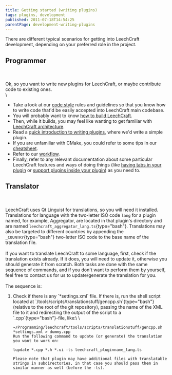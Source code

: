 ```yaml
---
title: Getting started (writing plugins)
tags: plugins, development
published: 2011-07-18T14:54:25
parentPage: development-writing-plugins
---
```


There are different typical scenarios for getting into LeechCraft
development, depending on your preferred role in the project.

Programmer
----------

\
\
Ok, so you want to write new plugins for LeechCraft, or maybe contribute
code to existing ones.\
\

-   Take a look at our [code style](/development-code-style) rules and
    guidelines so that you know how to write code that'd be easily
    accepted into LeechCraft main codebase.
-   You will probably want to know [how to build
    LeechCraft](/development-building-from-source).
-   Then, while it builds, you may feel like wanting to get familiar
    with [LeechCraft
    architecture](/development-leechcraft-architecture).
-   Read a [quick introduction to writing
    plugins](/development-writing-a-simple-plugin-in-20-minutes), where
    we'd write a simple plugin.
-   If you are unfamiliar with CMake, you could refer to some tips in
    our [cheatsheet](/development-cmake-cheatsheet).
-   Refer to our [workflow](/development-workflow).
-   Finally, refer to any relevant documentation about some particular
    LeechCraft features and ways of doing things (like [having tabs in
    your plugin](/development-having-tabs-in-your-plugin) or [support
    plugins inside your plugin](/development-plugins-for-plugins)) as
    you need to.

Translator
----------

\
\
LeechCraft uses Qt Linguist for translations, so you will need it
installed. Translations for language with the two-letter ISO code `lang`
for a plugin named, for example, Aggregator, are located in that
plugin's directory and are named
`leechcraft_aggregator_lang.ts`{type="bash"}. Translations may also be
targeted to different countries by appending the `_COUNTRY`{type="bash"}
two-letter ISO code to the base name of the translation file.\
\
If you want to translate LeechCraft to some language, first, check if
the translation exists already. If it does, you will need to update it,
otherwise you should generate it from scratch. Both tasks are done with
the same sequence of commands, and if you don't want to perform them by
yourself, feel free to contact us for us to update/generate the
translation for you.\
\
The sequence is:

<ol>
<li>
Check if there is any `*settings.xml` file. If there is, run the shell
script located at
`/tools/scripts/translationstuff/gencpp.sh`{type="bash"} (relative to
the root of the git repository), passing the name of the XML file to it
and redirecting the output of the script to a `.cpp`{type="bash"}-file,
like:\
\

``` {type="bash"}
~/Programming/leechcraft/tools/scripts/translationstuff/gencpp.sh *settings.xml > dummy.cpp
Run the following command to update (or generate) the translation you want to work on:

lupdate *.cpp *.h *.ui -ts leechcraft_pluginname_lang.ts

Please note that plugin may have additional files with translatable strings in subdirectories, in that case you should pass them in similar manner as well (before the -ts).
```
